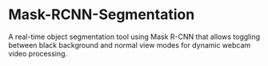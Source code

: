 # Mask-RCNN-Segmentation
A real-time object segmentation tool using Mask R-CNN that allows toggling between black background and normal view modes for dynamic webcam video processing.

